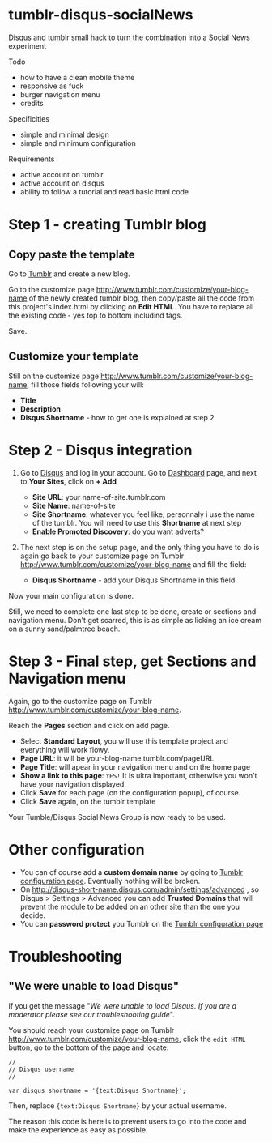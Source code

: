 tumblr-disqus-socialNews
========================

Disqus and tumblr small hack to turn the combination into a Social News experiment

Todo

* how to have a clean mobile theme
* responsive as fuck
* burger navigation menu
* credits

Specificities

* simple and minimal design
* simple and minimum configuration
	
Requirements

* active account on tumblr
* active account on disqus
* ability to follow a tutorial and read basic html code


# Step 1 - creating Tumblr blog

## Copy paste the template

Go to [Tumblr](https://tumblr.com) and create a new blog.

Go to the customize page <http://www.tumblr.com/customize/your-blog-name> of the newly created tumblr blog, then copy/paste all the code from this project's index.html by clicking on **Edit HTML**. You have to replace all the existing code - yes top to bottom includind <html> tags.

Save.

## Customize your template

Still on the customize page <http://www.tumblr.com/customize/your-blog-name>, fill those fields following your will:

* **Title**
* **Description**
* **Disqus Shortname** - how to get one is explained at step 2

# Step 2 - Disqus integration


1. Go to [Disqus](https://disqus.com/) and log in your account.
Go to [Dashboard](https://disqus.com/dashboard) page, and next to **Your Sites**, click on **+ Add**

	* **Site URL**: your name-of-site.tumblr.com
	* **Site Name**: name-of-site
	* **Site Shortname**: whatever you feel like, personnaly i use the name of the tumblr. You will need to use this **Shortname** at next step
	* **Enable Promoted Discovery**: do you want adverts?
	
2. The next step is on the setup page, and the only thing you have to do is again go back to your customize page on Tumblr <http://www.tumblr.com/customize/your-blog-name> and fill the field:

	* **Disqus Shortname** - add your Disqus Shortname in this field
	
Now your main configuration is done.

Still, we need to complete one last step to be done, create or sections and navigation menu. Don't get scarred, this is as simple as licking an ice cream on a sunny sand/palmtree beach.

# Step 3 - Final step, get Sections and Navigation menu

Again, go to the customize page on Tumblr <http://www.tumblr.com/customize/your-blog-name>.

Reach the **Pages** section and click on add page.

* Select **Standard Layout**, you will use this template project and everything will work flowy. 
* **Page URL**: it will be your-blog-name.tumblr.com/pageURL
* **Page Titl**e: will apear in your navigation menu and on the home page
* **Show a link to this page**: `YES!` It is ultra important, otherwise you won't have your navigation displayed.
* Click **Save** for each page (on the configuration popup), of course.
* Click **Save** again, on the tumblr template

Your Tumble/Disqus Social News Group is now ready to be used.

# Other configuration

* You can of course add a **custom domain name** by going to [Tumblr configuration page](https://www.tumblr.com/settings). Eventually nothing will be broken.
* On <http://disqus-short-name.disqus.com/admin/settings/advanced> , so Disqus > Settings > Advanced you can add **Trusted Domains** that will prevent the module to be added on an other site than the one you decide.
* You can **password protect** you Tumblr on the [Tumblr configuration page](https://www.tumblr.com/settings)

# Troubleshooting

## "We were unable to load Disqus"

If you get the message "*We were unable to load Disqus. If you are a moderator please see our troubleshooting guide*".

You should reach your customize page on Tumblr <http://www.tumblr.com/customize/your-blog-name>, click the `edit HTML` button, go to the bottom of the page and locate:

```
//
// Disqus username
//

var disqus_shortname = '{text:Disqus Shortname}';
```

Then, replace `{text:Disqus Shortname}` by your actual username.

The reason this code is here is to prevent users to go into the code and make the experience as easy as possible.